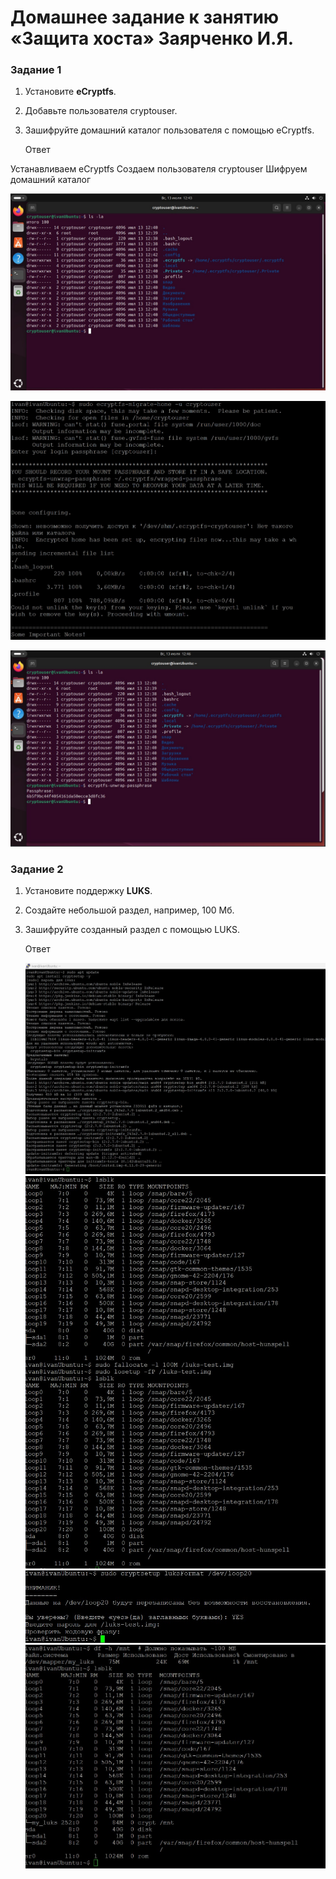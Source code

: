 # Домашнее задание к занятию  «Защита хоста» Заярченко И.Я.


### Задание 1

1. Установите **eCryptfs**.
2. Добавьте пользователя cryptouser.
3. Зашифруйте домашний каталог пользователя с помощью eCryptfs.

   Ответ

Устанавливаем eCryptfs
Создаем пользователя cryptouser
Шифруем домашний каталог

![1](https://github.com/vonoid/host-defend/blob/c21a0de7f6f391fbf7baff9058f8b4bb4659e9ab/1.jpg)

![1](https://github.com/vonoid/host-defend/blob/c21a0de7f6f391fbf7baff9058f8b4bb4659e9ab/12.jpg)

![1](https://github.com/vonoid/host-defend/blob/c21a0de7f6f391fbf7baff9058f8b4bb4659e9ab/13.jpg)



### Задание 2

1. Установите поддержку **LUKS**.
2. Создайте небольшой раздел, например, 100 Мб.
3. Зашифруйте созданный раздел с помощью LUKS.

   Ответ

    ![1](https://github.com/vonoid/host-defend/blob/c21a0de7f6f391fbf7baff9058f8b4bb4659e9ab/21.jpg)
    ![1](https://github.com/vonoid/host-defend/blob/c21a0de7f6f391fbf7baff9058f8b4bb4659e9ab/22.jpg)
    ![1](https://github.com/vonoid/host-defend/blob/c21a0de7f6f391fbf7baff9058f8b4bb4659e9ab/23.jpg)
    ![1](https://github.com/vonoid/host-defend/blob/c21a0de7f6f391fbf7baff9058f8b4bb4659e9ab/24.jpg)





